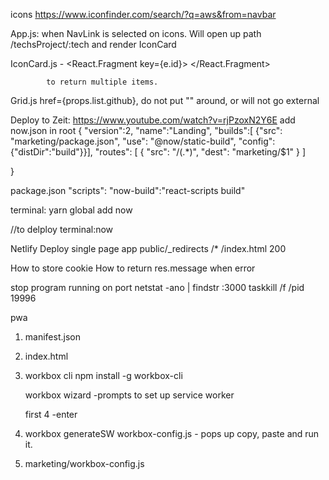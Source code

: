 icons
https://www.iconfinder.com/search/?q=aws&from=navbar

App.js: <Route path="/techsProject/:tech" component={IconCard}/>
when NavLink is selected on icons. Will open up path /techsProject/:tech and
render IconCard

IconCard.js - <React.Fragment key={e.id}>
<Grid list={e} />
</React.Fragment>

            to return multiple items.

Grid.js href={props.list.github}, do not put "" around, or will not go external

Deploy to Zeit: https://www.youtube.com/watch?v=rjPzoxN2Y6E
add now.json in root
{
"version":2,
"name":"Landing",
"builds":[
{"src": "marketing/package.json", "use": "@now/static-build",
"config": {"distDir":"build"}}],
"routes": [
{ "src": "/(.*)", "dest": "marketing/$1" }
]

}

package.json
"scripts":
"now-build":"react-scripts build"

terminal: yarn global add now

//to delploy
terminal:now

Netlify
Deploy single page app
public/\_redirects
/\* /index.html 200

How to store cookie
How to return res.message when error

stop program running on port
netstat -ano | findstr :3000
taskkill /f /pid 19996

pwa

1. manifest.json

2. index.html

3. workbox cli
   npm install -g workbox-cli

   workbox wizard
   -prompts to set up service worker

   first 4 -enter

4. workbox generateSW workbox-config.js - pops up
   copy, paste and run it.

5. marketing/workbox-config.js
